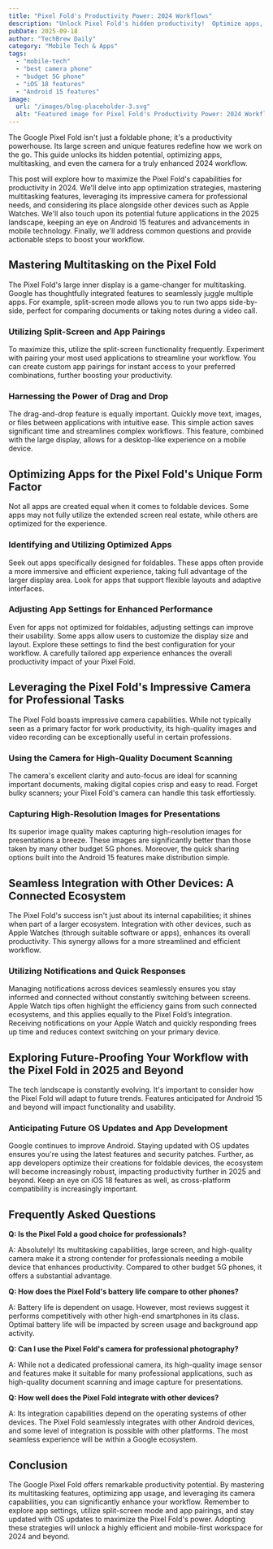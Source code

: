 ```yaml
---
title: "Pixel Fold's Productivity Power: 2024 Workflows"
description: "Unlock Pixel Fold's hidden productivity!  Optimize apps, multitasking & camera features for enhanced 2024 workflows. Learn how to boost your efficiency. Read now!"
pubDate: 2025-09-18
author: "TechBrew Daily"
category: "Mobile Tech & Apps"
tags:
  - "mobile-tech"
  - "best camera phone"
  - "budget 5G phone"
  - "iOS 18 features"
  - "Android 15 features"
image:
  url: "/images/blog-placeholder-3.svg"
  alt: "Featured image for Pixel Fold's Productivity Power: 2024 Workflows"
---
```


The Google Pixel Fold isn't just a foldable phone; it's a productivity powerhouse.  Its large screen and unique features redefine how we work on the go. This guide unlocks its hidden potential, optimizing apps, multitasking, and even the camera for a truly enhanced 2024 workflow.

This post will explore how to maximize the Pixel Fold's capabilities for productivity in 2024. We'll delve into app optimization strategies, mastering multitasking features, leveraging its impressive camera for professional needs, and considering its place alongside other devices such as Apple Watches. We'll also touch upon its potential future applications in the 2025 landscape, keeping an eye on Android 15 features and advancements in mobile technology.  Finally, we'll address common questions and provide actionable steps to boost your workflow.


## Mastering Multitasking on the Pixel Fold

The Pixel Fold's large inner display is a game-changer for multitasking. Google has thoughtfully integrated features to seamlessly juggle multiple apps.  For example, split-screen mode allows you to run two apps side-by-side, perfect for comparing documents or taking notes during a video call.

### Utilizing Split-Screen and App Pairings

To maximize this, utilize the split-screen functionality frequently.  Experiment with pairing your most used applications to streamline your workflow.  You can create custom app pairings for instant access to your preferred combinations, further boosting your productivity.

###  Harnessing the Power of Drag and Drop

The drag-and-drop feature is equally important.  Quickly move text, images, or files between applications with intuitive ease. This simple action saves significant time and streamlines complex workflows. This feature, combined with the large display, allows for a desktop-like experience on a mobile device.


## Optimizing Apps for the Pixel Fold's Unique Form Factor

Not all apps are created equal when it comes to foldable devices.  Some apps may not fully utilize the extended screen real estate, while others are optimized for the experience.

### Identifying and Utilizing Optimized Apps

Seek out apps specifically designed for foldables. These apps often provide a more immersive and efficient experience, taking full advantage of the larger display area. Look for apps that support flexible layouts and adaptive interfaces.

###  Adjusting App Settings for Enhanced Performance

Even for apps not optimized for foldables, adjusting settings can improve their usability.  Some apps allow users to customize the display size and layout. Explore these settings to find the best configuration for your workflow.  A carefully tailored app experience enhances the overall productivity impact of your Pixel Fold.


## Leveraging the Pixel Fold's Impressive Camera for Professional Tasks

The Pixel Fold boasts impressive camera capabilities. While not typically seen as a primary factor for work productivity, its high-quality images and video recording can be exceptionally useful in certain professions.

###  Using the Camera for High-Quality Document Scanning

The camera's excellent clarity and auto-focus are ideal for scanning important documents, making digital copies crisp and easy to read. Forget bulky scanners; your Pixel Fold's camera can handle this task effortlessly.

###  Capturing High-Resolution Images for Presentations

Its superior image quality makes capturing high-resolution images for presentations a breeze. These images are significantly better than those taken by many other budget 5G phones.  Moreover, the quick sharing options built into the Android 15 features make distribution simple.



## Seamless Integration with Other Devices:  A Connected Ecosystem

The Pixel Fold's success isn't just about its internal capabilities; it shines when part of a larger ecosystem. Integration with other devices, such as Apple Watches (through suitable software or apps), enhances its overall productivity.  This synergy allows for a more streamlined and efficient workflow.

###  Utilizing Notifications and Quick Responses

Managing notifications across devices seamlessly ensures you stay informed and connected without constantly switching between screens. Apple Watch tips often highlight the efficiency gains from such connected ecosystems, and this applies equally to the Pixel Fold’s integration.  Receiving notifications on your Apple Watch and quickly responding frees up time and reduces context switching on your primary device.


##  Exploring Future-Proofing Your Workflow with the Pixel Fold in 2025 and Beyond

The tech landscape is constantly evolving.  It's important to consider how the Pixel Fold will adapt to future trends.  Features anticipated for Android 15 and beyond will impact functionality and usability.

###  Anticipating Future OS Updates and App Development

Google continues to improve Android.  Staying updated with OS updates ensures you're using the latest features and security patches.  Further, as app developers optimize their creations for foldable devices, the ecosystem will become increasingly robust, impacting productivity further in 2025 and beyond.  Keep an eye on iOS 18 features as well, as cross-platform compatibility is increasingly important.


## Frequently Asked Questions

**Q: Is the Pixel Fold a good choice for professionals?**

A: Absolutely! Its multitasking capabilities, large screen, and high-quality camera make it a strong contender for professionals needing a mobile device that enhances productivity.  Compared to other budget 5G phones, it offers a substantial advantage.

**Q: How does the Pixel Fold's battery life compare to other phones?**

A: Battery life is dependent on usage.  However, most reviews suggest it performs competitively with other high-end smartphones in its class.  Optimal battery life will be impacted by screen usage and background app activity.

**Q:  Can I use the Pixel Fold's camera for professional photography?**

A: While not a dedicated professional camera, its high-quality image sensor and features make it suitable for many professional applications, such as high-quality document scanning and image capture for presentations.


**Q: How well does the Pixel Fold integrate with other devices?**

A:  Its integration capabilities depend on the operating systems of other devices.  The Pixel Fold seamlessly integrates with other Android devices, and some level of integration is possible with other platforms. The most seamless experience will be within a Google ecosystem.


## Conclusion

The Google Pixel Fold offers remarkable productivity potential. By mastering its multitasking features, optimizing app usage, and leveraging its camera capabilities, you can significantly enhance your workflow.  Remember to explore app settings, utilize split-screen mode and app pairings, and stay updated with OS updates to maximize the Pixel Fold's power.  Adopting these strategies will unlock a highly efficient and mobile-first workspace for 2024 and beyond.